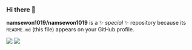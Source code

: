 ### Hi there 👋

**namsewon1019/namsewon1019** is a ✨ _special_ ✨ repository because its `README.md` (this file) appears on your GitHub profile.
 
<img src="https://img.shields.io/badge/Android-3DDC84?style=flat-square&logo=Android&logoColor=white"/> <img src="https://img.shields.io/badge/Intellij IDEA-000000?style=for-the-badge&logo=appveyor&logo=로고&logoColor="/></a>

